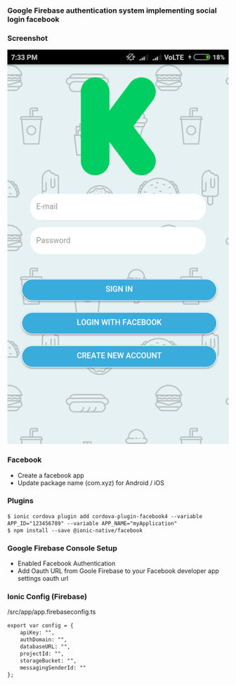 
### Google Firebase authentication system implementing social login facebook

### Screenshot
![Alt text](/screenshots/Screenshot_2017-08-27-19-33-05-890_com.firelogin.png?raw=true "Google Firebase Authentication")

### Facebook

- Create a facebook app 
- Update package name (com.xyz) for Android / iOS

### Plugins

```
$ ionic cordova plugin add cordova-plugin-facebook4 --variable APP_ID="123456789" --variable APP_NAME="myApplication"
$ npm install --save @ionic-native/facebook
```

### Google Firebase Console Setup

- Enabled Facebook Authentication
- Add Oauth URL from Goole Firebase to your Facebook developer app settings oauth url 

### Ionic Config (Firebase)

/src/app/app.firebaseconfig.ts

```
export var config = {
    apiKey: "",
    authDomain: "",
    databaseURL: "",
    projectId: "",
    storageBucket: "",
    messagingSenderId: ""
};

```
